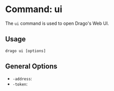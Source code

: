 # Command: ui

The `ui` command is used to open Drago's Web UI.

## Usage

```
drago ui [options]
```

## General Options

- `-address`: 
- `-token`: 